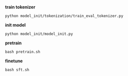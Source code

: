 **train tokenizer** 
```shell
python model_init/tokenization/train_eval_tokenizer.py
```
**init model** 
```shell
python model_init/model_init.py
```
**pretrain**
```shell
bash pretrain.sh
```
**finetune**
```shell
bash sft.sh
```

